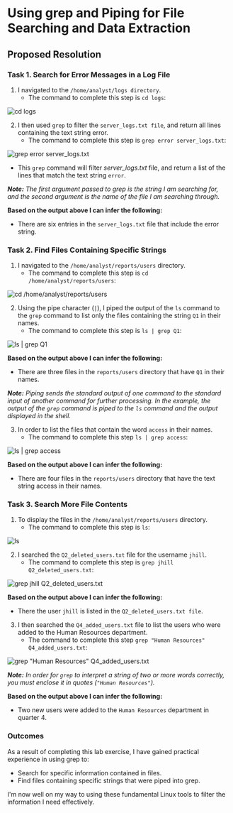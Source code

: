 # Using grep and Piping for File Searching and Data Extraction

## Proposed Resolution

### Task 1. Search for Error Messages in a Log File

1. I navigated to the `/home/analyst/logs directory`.
    * The command to complete this step is `cd logs`:

![cd logs](https://github.com/user-attachments/assets/b86c3b3b-b57f-499b-836e-bef79dc1bab1)

2. I then used `grep` to filter the `server_logs.txt file`, and return all lines containing the text string error.
    * The command to complete this step is `grep error server_logs.txt`:

![grep error server_logs.txt](https://github.com/user-attachments/assets/a71973cb-5570-42c0-813e-ebf00f1d5dc3)

* This `grep` command will filter *server_logs.txt* file, and return a list of the lines that match the text string `error`.

***Note:** The first argument passed to grep is the string I am searching for, and the second argument is the name of the file I am searching through.*

**Based on the output above I can infer the following:**
* There are six entries in the `server_logs.txt` file that include the error string.

### Task 2. Find Files Containing Specific Strings
1. I navigated to the `/home/analyst/reports/users` directory.
      * The command to complete this step is `cd /home/analyst/reports/users`:

![cd /home/analyst/reports/users](https://github.com/user-attachments/assets/f3df60df-79c0-4ef1-8f0d-40bdb46e5f5a)

2. Using the pipe character (`|`), I piped the output of the `ls` command to the `grep` command to list only the files containing the string `Q1` in their names.
      * The command to complete this step is `ls | grep Q1`:

![ls | grep Q1](https://github.com/user-attachments/assets/af34233f-6848-47da-a205-6131b4713486)

**Based on the output above I can infer the following:**
* There are three files in the `reports/users` directory that have `Q1` in their names.

***Note:** Piping sends the standard output of one command to the standard input of another command for further processing. In the example, the output of the `grep` command is piped to the `ls` command and the output displayed in the shell.*

3. In order to list the files that contain the word `access` in their names.
      * The command to complete this step `ls | grep access`:

![ls | grep access](https://github.com/user-attachments/assets/0c5f8cdd-f666-4ad8-be2f-d3e5882c243e)

**Based on the output above I can infer the following:**
* There are four files in the `reports/users` directory that have the text string access in their names.

### Task 3. Search More File Contents

1. To display the files in the `/home/analyst/reports/users` directory. 
      *  The command to complete this step is `ls`:

![ls](https://github.com/user-attachments/assets/45184fa0-b2f9-4c9c-abad-3df754a9b596)

2. I searched the `Q2_deleted_users.txt` file for the username `jhill`.
      * The command to complete this step is `grep jhill Q2_deleted_users.txt`:

![grep jhill Q2_deleted_users.txt](https://github.com/user-attachments/assets/30316399-b3eb-4593-9b2c-79375e2c54e8)

**Based on the output above I can infer the following:**
* There the user `jhill` is listed in the `Q2_deleted_users.txt file`.

3. I then searched the `Q4_added_users.txt` file to list the users who were added to the Human Resources department.
      * The command to complete this step `grep "Human Resources" Q4_added_users.txt`:

![grep "Human Resources" Q4_added_users.txt](https://github.com/user-attachments/assets/8f410f9a-5aa1-47ab-af4e-0234c4392de9)

***Note:** In order for `grep` to interpret a string of two or more words correctly, you must enclose it in quotes (`"Human Resources"`).*

**Based on the output above I can infer the following:**
* Two new users were added to the `Human Resources` department in quarter 4.

### Outcomes
As a result of completing this lab exercise, I have gained practical experience in using grep to:

* Search for specific information contained in files.
* Find files containing specific strings that were piped into grep.
  
I'm now well on my way to using these fundamental Linux tools to filter the information I need effectively.
